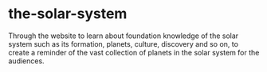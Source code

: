 # the-solar-system
 Through the website to learn about foundation knowledge of the solar system such as its formation, planets, culture, discovery and so on, to create a reminder of the vast collection of planets in the solar system for the audiences. 
